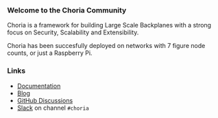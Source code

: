 ### Welcome to the Choria Community

Choria is a framework for building Large Scale Backplanes with a strong focus on
Security, Scalability and Extensibility.

Choria has been succesfully deployed on networks with 7 figure node counts, or just
a Raspberry Pi.

### Links

 * [Documentation](https://choria.io/docs)
 * [Blog](https://choria.io/blog/)
 * [GitHub Discussions](https://github.com/choria-io/general/discussions)
 * [Slack](https://puppet.slack.com/) on channel `#choria`

